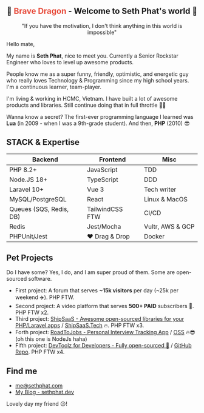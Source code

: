 <h2 align="center">
  🐉 <span style="color:#e74c3c;">Brave Dragon</span> - Welcome to Seth Phat's world 👋
</h1>

<p align="center">"If you have the motivation, I don't think anything in this world is impossible"</p>

Hello mate,

My name is **Seth Phat**, nice to meet you. Currently a Senior Rockstar Engineer who loves to level up awesome products.

People know me as a super funny, friendly, optimistic, and energetic guy who really loves Technology & Programming since my high school years. I'm a continuous learner, team-player.

I'm living & working in HCMC, Vietnam. I have built a lot of awesome products and libraries. Still continue doing that in full throttle 🏃‍♂️

Wanna know a secret? The first-ever programming language I learned was **Lua** (in 2009 - when I was a 9th-grade student). And then, **PHP** (2010) 😎

## STACK & Expertise

| Backend                 	| Frontend        	| Misc          	|
|-------------------------	|-----------------	|---------------	|
| PHP 8.2+                	| JavaScript      	| TDD           	|
| Node.JS 18+              	| TypeScript      	| DDD           	|
| Laravel 10+              	| Vue 3           	| Tech writer   	|
| MySQL/PostgreSQL        	| React           	| Linux & MacOS 	|
| Queues (SQS, Redis, DB) 	| TailwindCSS FTW 	| CI/CD         	|
| Redis                   	| Jest/Mocha       	| Vultr, AWS & GCP|
| PHPUnit/Jest            	| ❤️ Drag & Drop   	| Docker        	|

## Pet Projects 
Do I have some? Yes, I do, and I am super proud of them. Some are open-sourced software.

- First project: A forum that serves **~15k visitors** per day (~25k per weekend ✈️). PHP FTW.
- Second project: A video platform that serves **500+ PAID** subscribers 🚀. PHP FTW x2.
- Third project: [ShipSaaS - Awesome open-sourced libraries for your PHP/Laravel apps](https://github.com/shipsaas) / [ShipSaaS.Tech](https://shipsaas.tech) 🔥. PHP FTW x3.
- Forth project: [RoadToJobs - Personal Interview Tracking App](https://roadto.jobs) / [OSS](https://github.com/roadtojobs/roadtojobs) 🔥😎 (oh this one is NodeJs haha)
- Fifth project: [DevToolz for Developers - Fully open-sourced 🧧](https://tools.sethphat.dev/) / [GitHub Repo](https://github.com/sethsandaru/devtoolz). PHP FTW x4.

## Find me
- [me@sethphat.com](mailto:me@sethphat.com)
- [My Blog - sethphat.dev](https://sethphat.dev/)

Lovely day my friend 😉!
